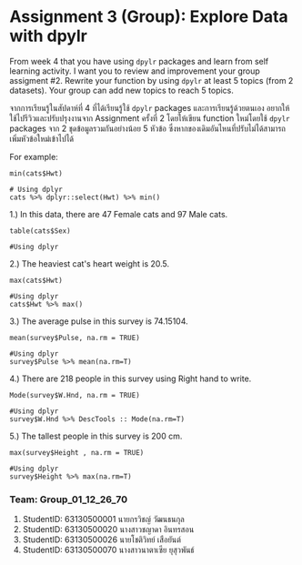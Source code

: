 # Assignment 3 (Group): Explore Data with dpylr

From week 4 that you have using `dpylr` packages and learn from self learning activity. I want you to review and improvement your group assigment #2. Rewrite your function by using `dpylr` at least 5 topics (from 2 datasets). Your group can add new topics to reach 5 topics.

จากการเรียนรู้ในสัปดาห์ที่ 4 ที่ได้เรียนรู้ใช้ `dpylr` packages และการเรียนรู้ด้วยตนเอง อยากให้ใช้ไปรีวิวและปรับปรุงงานจาก Assignment ครั้งที่ 2 โดยให้เขียน function ใหม่โดยใช้ `dpylr` packages จาก 2 ชุดข้อมูลรวมกันอย่างน้อย 5 หัวข้อ ซึ่งหากของเดิมอันไหนที่ปรับไม่ได้สามารถเพิ่มหัวข้อใหม่เข้าไปได้

For example:

```
min(cats$Hwt)

# Using dplyr
cats %>% dplyr::select(Hwt) %>% min()
```


1.) In this data, there are 47 Female cats and 97 Male cats.
```{R}
table(cats$Sex)

#Using dplyr
```

2.) The heaviest cat's heart weight is 20.5.
```{R}
max(cats$Hwt)

#Using dplyr
cats$Hwt %>% max()
```

3.) The average pulse in this survey is 74.15104.
```{R}
mean(survey$Pulse, na.rm = TRUE)

#Using dplyr
survey$Pulse %>% mean(na.rm=T)
```

4.) There are 218 people in this survey using Right hand to write.
```{R}
Mode(survey$W.Hnd, na.rm = TRUE)

#Using dplyr
survey$W.Hnd %>% DescTools :: Mode(na.rm=T)
```

5.) The tallest people in this survey is 200 cm.
```{R}
max(survey$Height , na.rm = TRUE)

#Using dplyr
survey$Height %>% max(na.rm=T)
```

### Team: Group_01_12_26_70
1. StudentID: 63130500001 นายกรวิชญ์      วัฒนธนกุล 
2. StudentID: 63130500020 นางสาวชญาดา   อินทรสอน 
3. StudentID: 63130500026 นายโชติวิทย์     เสือยันต์  
4. StudentID: 63130500070 นางสาวนาตาเซีย ยุสุวพันธ์  
